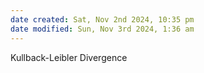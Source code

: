 ```yaml
---
date created: Sat, Nov 2nd 2024, 10:35 pm
date modified: Sun, Nov 3rd 2024, 1:36 am
---
```

Kullback-Leibler Divergence